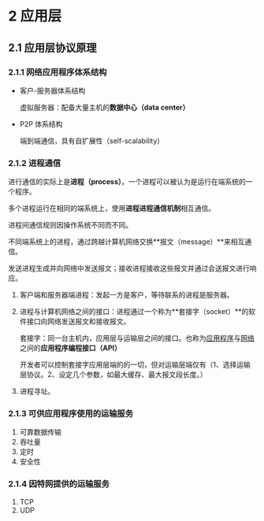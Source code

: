 # 2 应用层

## 2.1 应用层协议原理

### 2.1.1 网络应用程序体系结构

- 客户-服务器体系结构

  虚拟服务器：配备大量主机的**数据中心（data center）**

- P2P 体系结构

  端到端通信，具有自扩展性（self-scalability）

### 2.1.2 进程通信

进行通信的实际上是**进程（process）**。一个进程可以被认为是运行在端系统的一个程序。

多个进程运行在相同的端系统上，使用**进程进程通信机制**相互通信。

进程间通信规则因操作系统不同而不同。

不同端系统上的进程，通过跨越计算机网络交换**报文（message）**来相互通信。

发送进程生成并向网络中发送报文；接收进程接收这些报文并通过会送报文进行响应。

1. 客户端和服务器端进程：发起一方是客户，等待联系的进程是服务器。

2. 进程与计算机网络之间的接口：进程通过一个称为**套接字（socket）**的软件接口向网络发送报文和接收报文。

   套接字：同一台主机内，应用层与运输层之间的接口。也称为<u>应用程序</u>与<u>网络</u>之间的**应用程序编程接口（API）**

   开发者可以控制套接字应用层端的的一切，但对运输层端仅有（1、选择运输层协议。2、设定几个参数，如最大缓存、最大报文段长度。）

3. 进程寻址。

### 2.1.3 可供应用程序使用的运输服务

1. 可靠数据传输
2. 吞吐量
3. 定时
4. 安全性

### 2.1.4 因特网提供的运输服务

1. TCP 
2. UDP

